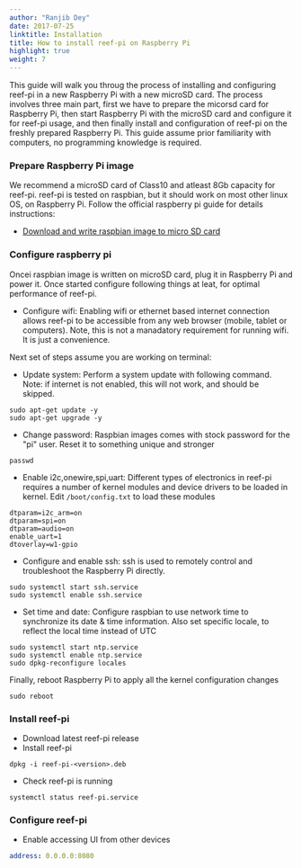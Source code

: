 ```yaml
---
author: "Ranjib Dey"
date: 2017-07-25
linktitle: Installation
title: How to install reef-pi on Raspberry Pi
highlight: true
weight: 7
---
```


This guide will walk you throug the process of installing and configuring reef-pi in a new Raspberry Pi with a new microSD card. The process involves three main part, first we have to prepare the micorsd card for Raspberry Pi, then start Raspberry Pi with the microSD card and configure it for reef-pi usage, and then finally install and configuration of reef-pi on the freshly prepared Raspberry Pi. This guide assume prior familiarity with computers, no programming knowledge is required.

### Prepare Raspberry Pi image

We recommend a microSD card of Class10 and atleast 8Gb capacity for reef-pi. reef-pi is tested on raspbian, but it should work on most other linux OS, on Raspberry Pi. Follow the official raspberry pi guide for details instructions:
- [Download and write raspbian image to micro SD card](https://www.raspberrypi.org/documentation/installation/installing-images/)

### Configure raspberry pi

Oncei raspbian image is written on microSD card, plug it in Raspberry Pi and power it. Once started configure following things at leat, for optimal performance of reef-pi.

- Configure wifi: Enabling wifi or ethernet based internet connection allows reef-pi to be accessible from any web browser (mobile, tablet or computers). Note, this is not a manadatory requirement for running wifi. It is just a convenience.

Next set of steps assume you are working on terminal:
- Update system: Perform a system update with following command. Note: if internet is not enabled, this will not work, and should be skipped.
```
sudo apt-get update -y
sudo apt-get upgrade -y
```

- Change password: Raspbian images comes with stock password for the "pi" user. Reset it to something unique and stronger

```
passwd
```
- Enable i2c,onewire,spi,uart: Different types of electronics in reef-pi requires a number of kernel modules and device drivers to be loaded in kernel. Edit `/boot/config.txt` to load these modules

```
dtparam=i2c_arm=on
dtparam=spi=on
dtparam=audio=on
enable_uart=1
dtoverlay=w1-gpio
```

- Configure and enable ssh: ssh is used to remotely control and troubleshoot the Raspberry Pi directly.

```
sudo systemctl start ssh.service
sudo systemctl enable ssh.service
```
- Set time and date: Configure raspbian to use network time to synchronize its date & time information. Also set specific locale, to reflect the local time instead of UTC

```
sudo systemctl start ntp.service
sudo systemctl enable ntp.service
sudo dpkg-reconfigure locales
```

Finally, reboot Raspberry Pi to apply all the kernel configuration changes

```
sudo reboot
```

### Install reef-pi

- Download latest reef-pi release
- Install reef-pi

```
dpkg -i reef-pi-<version>.deb
```
- Check reef-pi is running

```
systemctl status reef-pi.service
```

### Configure reef-pi

- Enable accessing UI from other devices

```yaml
address: 0.0.0.0:8080
```
